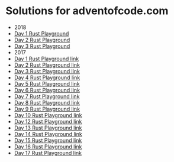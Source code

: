 # Solutions for adventofcode.com

 - 2018
  - [Day 1 Rust Playground](https://play.rust-lang.org/?version=stable&mode=debug&edition=2015&gist=9f6eaed8395f117c08a9d7dafb9cba2d)
  - [Day 2 Rust Playground](https://play.rust-lang.org/?version=stable&mode=debug&edition=2015&gist=a84185f368b8bd9ff0ea746e092e6b25)
  - [Day 3 Rust Playground](https://play.rust-lang.org/?version=stable&mode=debug&edition=2015&gist=f4ee72f88c43299dec59d6aef1f2dbbc)
 - 2017
  - [Day  1 Rust Playground link](https://play.rust-lang.org/?gist=5526f63283d4d6ac930cbc8ec75512ff&version=stable)
  - [Day  2 Rust Playground link](https://play.rust-lang.org/?gist=6c370cbd07b274d082900a3a86ecbe8d&version=stable)
  - [Day  3 Rust Playground link](https://play.rust-lang.org/?gist=60e447517f1b217a03e7cbecfbe3b024&version=stable)
  - [Day  4 Rust Playground link](https://play.rust-lang.org/?gist=57339f0e30c5d8a8ed1c6025b82441ae&version=stable)
  - [Day  5 Rust Playground link](https://play.rust-lang.org/?gist=445ae9ea83ba769edd0469f10831a0cf&version=stable) 
  - [Day  6 Rust Playground link](https://play.rust-lang.org/?gist=1160eb7e95ad11698332adc9c4f28d27&version=stable)
  - [Day  7 Rust Playground link](https://play.rust-lang.org/?gist=60d22e172dc4aa542d7f3efc4f914430&version=stable)
  - [Day  8 Rust Playground link](https://play.rust-lang.org/?gist=c9399fe39d8e1e1fca7ef626477f4bdc&version=stable)
  - [Day  9 Rust Playground link](https://play.rust-lang.org/?gist=683d3d0a13498a0e8908933a8beea760&version=stable)
  - [Day 10 Rust Playground link](https://play.rust-lang.org/?gist=dabc700319946af29aeea42720bdaa45&version=stable)
  - [Day 12 Rust Playground link](https://play.rust-lang.org/?gist=dd7a31796532eb89cbcdc99f11ecc931&version=stable)
  - [Day 13 Rust Playground link](https://play.rust-lang.org/?gist=dd0f4160e3cd7036a40aa0163cfbc982&version=stable)
  - [Day 14 Rust Playground link](https://play.rust-lang.org/?gist=acf4980e97c2deb11b13b772d92c03cc&version=stable)
  - [Day 15 Rust Playground link](https://play.rust-lang.org/?gist=31236c0bf34626d9fa47c0a95f5d475a&version=stable)
  - [Day 16 Rust Playground link](https://play.rust-lang.org/?gist=2b20dea16dc5530dcedb03974d00d0eb&version=stable)
  - [Day 17 Rust Playground link](https://play.rust-lang.org/?gist=d0811a90440a3a7cdd2149a0e552c78e&version=stable)
